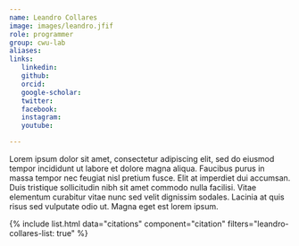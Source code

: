 ```yaml
---
name: Leandro Collares
image: images/leandro.jfif
role: programmer
group: cwu-lab
aliases:
links:
   linkedin: 
   github:
   orcid: 
   google-scholar:
   twitter:
   facebook:
   instagram: 
   youtube:

---
```


Lorem ipsum dolor sit amet, consectetur adipiscing elit, sed do eiusmod tempor incididunt ut labore et dolore magna aliqua.
Faucibus purus in massa tempor nec feugiat nisl pretium fusce.
Elit at imperdiet dui accumsan.
Duis tristique sollicitudin nibh sit amet commodo nulla facilisi.
Vitae elementum curabitur vitae nunc sed velit dignissim sodales.
Lacinia at quis risus sed vulputate odio ut.
Magna eget est lorem ipsum.

{% include list.html data="citations" component="citation" filters="leandro-collares-list: true" %}
